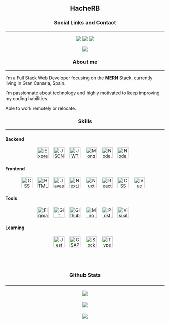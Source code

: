<h2 align="center">HacheRB</h2>

<h3 align="center">Social Links and Contact</h3>
<hr> 
<p align="center">
	<a target="_blank" href="https://leetcode.com/HacheRB/"><img src="https://img.shields.io/badge/dynamic/json?style=for-the-badge&labelColor=black&color=%23ffa116&label=Solved&query=solvedOverTotal&url=https%3A%2F%2Fleetcode-badge.vercel.app%2Fapi%2Fusers%2Fhacherb&logo=leetcode&logoColor=yellow"/></a> 
	<a target="_blank" href="https://www.linkedin.com/in/hacherb/"><img src="https://img.shields.io/badge/linkedin-%230077B5.svg?style=for-the-badge&logo=appveyor&logo=appveyor&logoColor=white"/></a>
	<a target="_blank" href="mailto:info@hacherb.dev"><img src="https://img.shields.io/badge/Gmail-D14836?style=for-the-badge&logo=gmail&logoColor=white"/></a>
</p>
<p align="center">
	 <a target="_blank" href="https://www.codewars.com/users/HacheRB"><img src="https://www.codewars.com/users/HacheRB/badges/small"/></a> 
</p>

<h3 align="center">About me</h3>
<hr>

I'm a Full Stack Web Developer focusing on the **MERN** Stack, currently living in Gran Canaria, Spain.

I'm passionnate about technology and highly motivated to keep improving my coding habilities.

Able to work remotely or relocate.


<h3 align="center">Skills</h3>
<hr>

#### Backend  
<div align="center">  
	<img src="https://www.vectorlogo.zone/logos/expressjs/expressjs-icon.svg" alt="Express" height="35" />  &nbsp;&nbsp;
	<img src="https://cdn.svgporn.com/logos/json.svg" alt="JSON" height="35" />  &nbsp;&nbsp;
	<img src="https://cdn.svgporn.com/logos/jwt-icon.svg" alt="JWT" height="35" />  &nbsp;&nbsp;
	<img src="https://cdn.svgporn.com/logos/mongodb.svg" alt="MongoDB" height="35" />  &nbsp;&nbsp;
	<img src="https://i.imgur.com/ANKrqeJ.png" alt="Node.js" height="35" />  &nbsp;&nbsp;
	<img src="https://cdn.svgporn.com/logos/nodejs-icon.svg" alt="Node.js" height="35" />  &nbsp;&nbsp;
</div>

#### Frontend  
<div align="center">  
	<img src="https://cdn.svgporn.com/logos/css-3.svg" alt="CSS" height="35" />  &nbsp;&nbsp;
	<img src="https://cdn.svgporn.com/logos/html-5.svg" alt="HTML5" height="35" />  &nbsp;&nbsp;
	<img src="https://cdn.svgporn.com/logos/javascript.svg" alt="Javascript" height="35" />  &nbsp;&nbsp;
	<img src="https://cdn.svgporn.com/logos/nextjs-icon.svg" alt="Next.js" height="35" />  &nbsp;&nbsp;
	<img src="https://cdn.svgporn.com/logos/nuxt-icon.svg" alt="Nuxt" height="35" />  &nbsp;&nbsp;
	<img src="https://cdn.svgporn.com/logos/react.svg" alt="React" height="35" />  &nbsp;&nbsp;
	<img src="https://cdn.svgporn.com/logos/css-3.svg" alt="CSS" height="35" />  &nbsp;&nbsp;
	<img src="https://cdn.svgporn.com/logos/vue.svg" alt="Vue" height="35" />  &nbsp;&nbsp;
</div>

#### Tools  
<div align="center">  
	<img src="https://cdn.svgporn.com/logos/figma.svg" alt="Figma" height="35" />  &nbsp;&nbsp;
	<img src="https://cdn.svgporn.com/logos/git-icon.svg" alt="Git" height="35" />  &nbsp;&nbsp;
	<img src="https://cdn.svgporn.com/logos/github-octocat.svg" alt="Github" height="35" />  &nbsp;&nbsp;
	<img src="https://cdn.worldvectorlogo.com/logos/miro-2.svg" alt="Miro" height="35" />  &nbsp;&nbsp;
	<img src="https://cdn.svgporn.com/logos/postman-icon.svg" alt="Postman" height="35" />  &nbsp;&nbsp;
	<img src="https://cdn.svgporn.com/logos/visual-studio-code.svg" alt="Visual Studio Code" height="35" />  &nbsp;&nbsp;
</div>

#### Learning 
<div align="center">  
	<img src="https://cdn.svgporn.com/logos/jest.svg" alt="Jest" height="35" />  &nbsp;&nbsp;
	<img src="https://cdn.worldvectorlogo.com/logos/gsap-greensock.svg" alt="GSAP" height="35" />  &nbsp;&nbsp;
	<img src="https://cdn.svgporn.com/logos/socket.io.svg" alt="Socket.io" height="35" />  &nbsp;&nbsp;
	<img src="https://cdn.svgporn.com/logos/typescript-icon.svg" alt="Typescript" height="35" />  &nbsp;&nbsp;
</div>

<br>
<br>
<br>

<h3 align="center">Github Stats<h3> 
<hr>
<div align="center" justify="center">  
	<img align="center" src="https://github-readme-stats.vercel.app/api/top-langs/?username=hacherb&layout=compact&theme=github_dark" />
</div>
<br>
<div align="center" justify="center">  
	<img align="center" src="https://github-readme-stats.vercel.app/api?username=hacherb&show_icons=true&hide=issues&theme=github_dark" />
</div>
<br>
<div align="center" justify="center">  
	<img align="center" src="https://github-profile-trophy.vercel.app/?username=hacheRB&theme=nord&column=6&row=1" />
</div>
